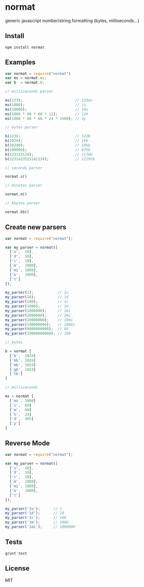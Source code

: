 # normat

generic javascript number/string formatting (bytes, milliseconds...)

## Install

```shell
npm install normat
```

## Examples

```js
var normat = require("normat")
var ms = normat.ms;
var b  = normat.b;
```
```js
// milliseconds parser

ms(123);                        // 123ms
ms(1000);                       // 1s
ms(10000);                      // 10s
ms(1000 * 60 * 60 * 12);        // 12h
ms(1000 * 60 * 60 * 24 * 1500); // 4y
```
```js
// bytes parser

b(123);                         // 123b
b(1024);                        // 1kb
b(10240);                       // 10kb
b(100000);                      // 97kb
b(123123124);                   // 117mb
b(1231423525142134);            // 1119tb
```
```js
// seconds parser

normat.s()
```
```js
// minutes parser

normat.m()
```
```js
// kbytes parser

normat.kb()
```

## Create new parsers

```js
var normat = require("normat");

var my_parser = normat([
  ['u',  10],
  ['d',  10],
  ['c',  10],
  ['m',  1000],
  ['mi', 1000],
  ['b',  1000],
  ['t']
]);

my_parser(1);           // 1u
my_parser(10);          // 1d
my_parser(100);         // 1c
my_parser(1000);        // 1m
my_parser(1000000);     // 1mi
my_parser(2000000);     // 2mi
my_parser(10000000);    // 10mi
my_parser(100000000);   // 100mi
my_parser(9900000000);  // 9b
my_parser(19000000000); // 19b
```
```js
// bytes

b = normat [
  ['b',  1024]
  ['kb', 1024]
  ['mb', 1024]
  ['gb', 1024]
  ['tb']
]
```
```js
// milliseconds

ms = normat [
  ['ms', 1000]
  ['s',  60]
  ['m',  60]
  ['h',  24]
  ['d',  365]
  ['y']
]
```

## Reverse Mode

```js
var normat = require("normat");

var my_parser = normat([
  ['u',  10],
  ['d',  10],
  ['c',  10],
  ['m',  1000],
  ['mi', 1000],
  ['b',  1000],
  ['t']
]);

my_parser('1u');      // 1
my_parser('1d');      // 10
my_parser('1c');      // 100
my_parser('1m');      // 1000
my_parser('1mi');     // 1000000
```

## Tests

```shell
grunt test
```

## License

MIT
